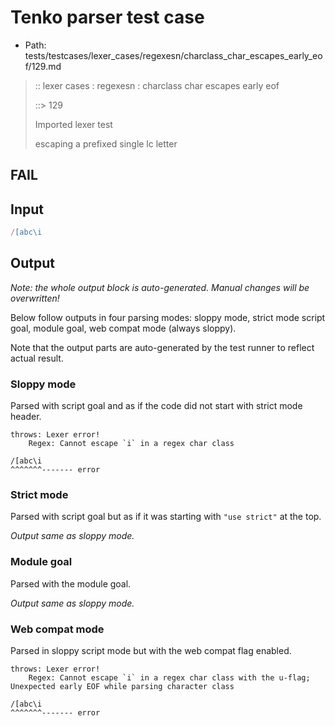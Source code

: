 # Tenko parser test case

- Path: tests/testcases/lexer_cases/regexesn/charclass_char_escapes_early_eof/129.md

> :: lexer cases : regexesn : charclass char escapes early eof
>
> ::> 129
>
> Imported lexer test
>
> escaping a prefixed single lc letter

## FAIL

## Input

`````js
/[abc\i
`````

## Output

_Note: the whole output block is auto-generated. Manual changes will be overwritten!_

Below follow outputs in four parsing modes: sloppy mode, strict mode script goal, module goal, web compat mode (always sloppy).

Note that the output parts are auto-generated by the test runner to reflect actual result.

### Sloppy mode

Parsed with script goal and as if the code did not start with strict mode header.

`````
throws: Lexer error!
    Regex: Cannot escape `i` in a regex char class

/[abc\i
^^^^^^^------- error
`````

### Strict mode

Parsed with script goal but as if it was starting with `"use strict"` at the top.

_Output same as sloppy mode._

### Module goal

Parsed with the module goal.

_Output same as sloppy mode._

### Web compat mode

Parsed in sloppy script mode but with the web compat flag enabled.

`````
throws: Lexer error!
    Regex: Cannot escape `i` in a regex char class with the u-flag; Unexpected early EOF while parsing character class

/[abc\i
^^^^^^^------- error
`````

